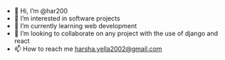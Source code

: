 - 👋 Hi, I’m @har200
- 👀 I’m interested in software projects
- 🌱 I’m currently learning web development
- 💞️ I’m looking to collaborate on any project with the use of django and react
- 📫 How to reach me harsha.yella2002@gmail.com

<!---
har200/har200 is a ✨ special ✨ repository because its `README.md` (this file) appears on your GitHub profile.
You can click the Preview link to take a look at your changes.
--->
